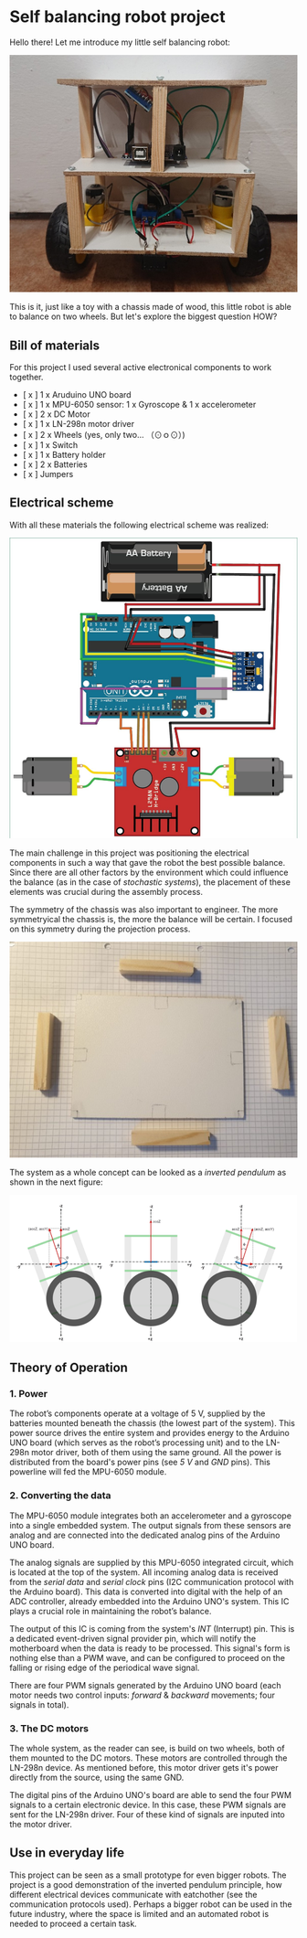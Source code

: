 # Self balancing robot project

Hello there! Let me introduce my little self balancing robot:

![Ref Image](./imagini/img1_robot.jpg)

This is it, just like a toy with a chassis made of wood, this little robot is able to balance on two wheels. But let's explore the biggest question HOW?

## Bill of materials

For this project I used several active electronical components to work together. 

  - [ x ] 1 x Aruduino UNO board
  - [ x ] 1 x MPU-6050 sensor: 1 x Gyroscope & 1 x accelerometer
  - [ x ] 2 x DC Motor
  - [ x ] 1 x LN-298n motor driver
  - [ x ] 2 x Wheels (yes, only two...   （⊙ｏ⊙）)
  - [ x ] 1 x Switch
  - [ x ] 1 x Battery holder
  - [ x ] 2 x Batteries
  - [ x ] Jumpers

## Electrical scheme

With all these materials the following electrical scheme was realized:

![Ref Image](./Scheme_Electrice/Scema-Facuta.jpg)

The main challenge in this project was positioning the electrical components in such a way that gave the robot the best possible balance. Since there are all other factors by the environment which could influence the balance (as in the case of _stochastic systems_), the placement of these elements was crucial during the assembly process.

The symmetry of the chassis was also important to engineer. The more symmetryical the chassis is, the more the balance will be certain. I focused on this symmetry during the projection process.

![Ref Image](./imagini/assembling_process.jpg)

The system as a whole concept can be looked as a _inverted pendulum_ as shown in the next figure:

![Ref Image](./imagini/imverted_pendulum.png)

## Theory of Operation

### 1. Power

The robot’s components operate at a voltage of 5 V, supplied by the batteries mounted beneath the chassis (the lowest part of the system). This power source drives the entire system and provides energy to the Arduino UNO board (which serves as the robot’s processing unit) and to the LN-298n motor driver, both of them using the same ground. All the power is distributed from the board's power pins (see _5 V_ and _GND_ pins). This powerline will fed the MPU-6050 module.

### 2. Converting the data

The MPU-6050 module integrates both an accelerometer and a gyroscope into a single embedded system. The output signals from these sensors are analog and are connected into the dedicated analog pins of the Arduino UNO board.

The analog signals are supplied by this MPU-6050 integrated circuit, which is located at the top of the system. All incoming analog data is received from the _serial data_ and _serial clock_ pins (I2C communication protocol with the Arduino board). This data is converted into digital with the help of an ADC controller, already embedded into the Arduino UNO's system. This IC plays a crucial role in maintaining the robot’s balance.

The output of this IC is coming from the system's _INT_ (Interrupt) pin. This is a dedicated event-driven signal provider pin, which will notify the motherboard when the data is ready to be processed. This signal's form is nothing else than a PWM wave, and can be configured to proceed on the falling or rising edge of the periodical wave signal.

There are four PWM signals generated by the Arduino UNO board (each motor needs two control inputs: _forward_ & _backward_ movements; four signals in total).

### 3. The DC motors

The whole system, as the reader can see, is build on two wheels, both of them mounted to the DC motors. These motors are controlled through the LN-298n device. As mentioned before, this motor driver gets it's power directly from the source, using the same GND. 

The digital pins of the Arduino UNO's board are able to send the four PWM signals to a certain electronic device. In this case, these PWM signals are sent for the LN-298n driver. Four of these kind of signals are inputed into the motor driver. 

## Use in everyday life

This project can be seen as a small prototype for even bigger robots. The project is a good demonstration of the inverted pendulum principle, how different electrical devices communicate with eatchother (see the communication protocols used). Perhaps a bigger robot can be used in the future industry, where the space is limited and an automated robot is needed to proceed a certain task.